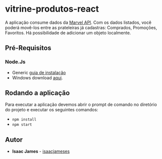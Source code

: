 # vitrine-produtos-react 
A aplicação consume dados da [Marvel API](https://developer.marvel.com/). 
Com os dados listados, você poderá movê-los entre as prateleiras já cadastras: Comprados, Promoções, Favoritos.
Há possibilidade de adicionar um objeto localmente. 

## Pré-Requisitos
### Node.Js
* Generic [guia de instalação](https://github.com/nodejs/node-v0.x-archive/wiki/Installation)
* Windows download [aqui](https://nodejs.org/en/).

## Rodando a aplicação
Para executar a aplicação devemos abrir o prompt de comando no diretório do projeto e executar os seguintes comandos:

* `npm install`
* `npm start`


## Autor
* **Isaac James** - [isaacjameses](https://github.com/isaacjameses)
